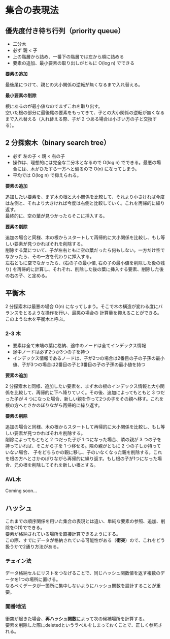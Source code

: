 # 集合の表現法

## 優先度付き待ち行列（priority queue）

- 二分木
- 必ず 親 < 子
- 上の階層から詰め、一番下の階層では左から順に詰める
- 要素の追加、最小要素の取り出しがともに O(log n) でできる

**要素の追加**

最後尾につけて、親との大小関係の逆転が無くなるまで入れ替える。

**最小要素の削除**

根にあるのが最小値なのでまずこれを取り出す。  
空いた根の部分に最後尾の要素をもってきて、子との大小関係の逆転が無くなるまで入れ替える（入れ替える際、子が 2 つある場合は小さい方の子と交換する）。

## 2 分探索木（binary search tree）

- 必ず 左の子 < 親 < 右の子
- 操作は、理想的には完全な二分木となるので O(log n) でできる。最悪の場合には、木がひたすら一方へと偏るので O(n) になってしまう。
- 平均では O(log n) で抑えられる。

**要素の追加**

追加したい要素を、まず木の根と大小関係を比較して、それより小さければ今度は左側と、それより大きければ今度は右側と比較していく。これを再帰的に繰り返す。  
最終的に、空の葉が見つかったらそこに挿入する。

**要素の削除**

追加の場合と同様、木の根からスタートして再帰的に大小関係を比較し、もし等しい要素が見つかればそれを削除する。  
削除する葉について、子が左右ともに空の葉だったら何もしない。一方だけ空でなかったら、その一方を代わりに挿入する。  
左右ともに空でなかったら、(右の子の最小値, 右の子の最小値を削除した後の残り) を再帰的に計算し、それぞれ、削除した後の葉に挿入する要素、削除した後の右の子、と定める。

## 平衡木

2 分探索木は最悪の場合 O(n) になってしまう。そこで木の構造が変わる度にバランスをとるような操作を行い、最悪の場合の
計算量を抑えることができる。このような木を平衡木と呼ぶ。  

### 2-3 木

- 要素は全て末端の葉に格納、途中のノードは全てインデックス情報
- 途中ノードは必ず2つか3つの子を持つ
- インデックス情報であるノードは、子が2つの場合は2番目の子の子孫の最小値、子が3つの場合は2番目の子と3番目の子の子孫の最小値を持つ

**要素の追加**

2 分探索木と同様、追加したい要素を、まず木の根のインデックス情報と大小関係を比較して、再帰的に下へ降りていく。その後、追加によってもともと 3 つだった子が 4 つになった場合、新しい親を作って2つの子をその親へ移す。これを根の方へとさかのぼりながら再帰的に繰り返す。

**要素の削除**

追加の場合と同様、木の根からスタートして再帰的に大小関係を比較し、もし等しい要素が見つかればそれを削除する。  
削除によってもともと 2 つだった子が 1 つになった場合、隣の親が 3 つの子を持っていれば、そこから子を 1 つ移せる。隣の親がともに 2 つの子しか持っていない場合、 子をどちらかの親に移し、子のいなくなった親を削除する。これを根の方へとさかのぼりながら再帰的に繰り返す。もし根の子が1つになった場合、元の根を削除してそれを新しい根とする。

### AVL木

Coming soon...

## ハッシュ

これまでの順序関係を用いた集合の表現とは違い、単純な要素の参照、追加、削除をO(1)でできる。  
要素が格納されている場所を直接計算できるようにする。  
この際、すでにデータが格納されている可能性がある（**衝突**）ので、これをどう扱うかで2通り方法がある。

### チェイン法

データ格納セルにリストをつなげることで、同じハッシュ関数値を返す複数のデータを1つの場所に置ける。  
なるべくデータが一箇所に集中しないようにハッシュ関数を設計することが重要。

### 開番地法

衝突が起きた場合、**再ハッシュ関数**によって次の候補場所を計算する。  
要素を削除した際にdeletedというラベルをしまっておくことで、正しく参照される。